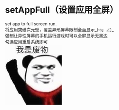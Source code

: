 # setAppFull（设置应用全屏）
set app to full screen run.<br>
将应用突破次元壁，覆盖异形屏幕限制全面显示_(:з」∠)_<br>
强制让异性屏幕的手机运行游戏时可以全屏显示无黑边<br>
勾选应用重启系统即可<br>
![Image text](https://raw.githubusercontent.com/Xposed-Modules-Repo/ss.colytitse.fuckdmzj/main/image.jpg)
